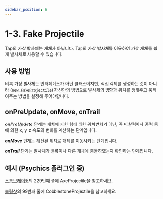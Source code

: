 ```yaml
---
sidebar_position: 6
---
```


# 1-3. Fake Projectile
Tap의 가상 발사체는 개체가 아닙니다. Tap의 가상 발사체를 이용하여 가상 개체를 쉽게 발사체로 사용할 수 있습니다. 

## 사용 방법
비록 가상 발사체는 인터페이스가 아닌 클래스이지만, 직접 객체를 생성하는 것이 아니라 \(~~`new FakeProjectile`~~\) 자신만의 방법으로 발사체의 방향과 위치를 정해주고 움직여주는 방법을 설정해 주어야합니다.

## onPreUpdate, onMove, onTrail

***onPreUpdate*** 단계는 개체에 가한 힘에 의한 위치변화가 아닌, 즉 마찰력이나 중력 등에 의한 x, y, z 속도의 변화를 계산하는 단계입니다.

***onMove*** 단계는 계산된 위치로 개체를 이동시키는 단계입니다.

***onTrail*** 단계는 발사체가 블록이나 다른 개체에 충돌하였는지 확인하는 단계입니다.

## 예시 (Psychics 플러그인 중)
[스톰브레이커](https://github.com/monun/psychics/blob/master/psychics-abilities/ability-storm-breaker/src/main/kotlin/io/github/monun/psychics/ability/stormbreaker/AbilityStormBreaker.kt)의 229번째 줄에 AxeProjectile을 참고하세요.

[슬링샷](https://github.com/monun/psychics/blob/master/psychics-abilities/ability-sling-shot/src/main/kotlin/io/github/monun/psychics/ability/slingshot/AbilitySlingShot.kt)의 99번째 줄에 CobblestoneProjectile을 참고하세요.